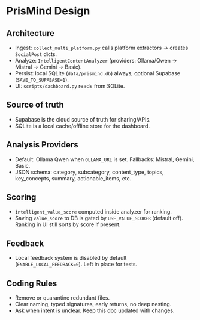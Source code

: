 # PrisMind Design

## Architecture
- Ingest: `collect_multi_platform.py` calls platform extractors → creates `SocialPost` dicts.
- Analyze: `IntelligentContentAnalyzer` (providers: Ollama/Qwen → Mistral → Gemini → Basic).
- Persist: local SQLite (`data/prismind.db`) always; optional Supabase (`SAVE_TO_SUPABASE=1`).
- UI: `scripts/dashboard.py` reads from SQLite.

## Source of truth
- Supabase is the cloud source of truth for sharing/APIs.
- SQLite is a local cache/offline store for the dashboard.

## Analysis Providers
- Default: Ollama Qwen when `OLLAMA_URL` is set. Fallbacks: Mistral, Gemini, Basic.
- JSON schema: category, subcategory, content_type, topics, key_concepts, summary, actionable_items, etc.

## Scoring
- `intelligent_value_score` computed inside analyzer for ranking.
- Saving `value_score` to DB is gated by `USE_VALUE_SCORER` (default off). Ranking in UI still sorts by score if present.

## Feedback
- Local feedback system is disabled by default (`ENABLE_LOCAL_FEEDBACK=0`). Left in place for tests.

## Coding Rules
- Remove or quarantine redundant files.
- Clear naming, typed signatures, early returns, no deep nesting.
- Ask when intent is unclear. Keep this doc updated with changes.


